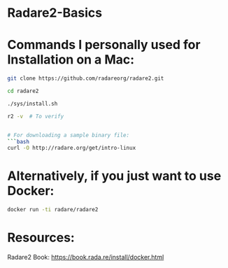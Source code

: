 # Radare2-Basics
# Commands I personally used for Installation on a Mac:
```bash
git clone https://github.com/radareorg/radare2.git
```
```bash
cd radare2 
```
```bash
./sys/install.sh
```

```bash
r2 -v  # To verify


# For downloading a sample binary file:
```bash
curl -O http://radare.org/get/intro-linux
```
# Alternatively, if you just want to use Docker:
```bash
docker run -ti radare/radare2
```

# Resources:
Radare2 Book:
https://book.rada.re/install/docker.html


